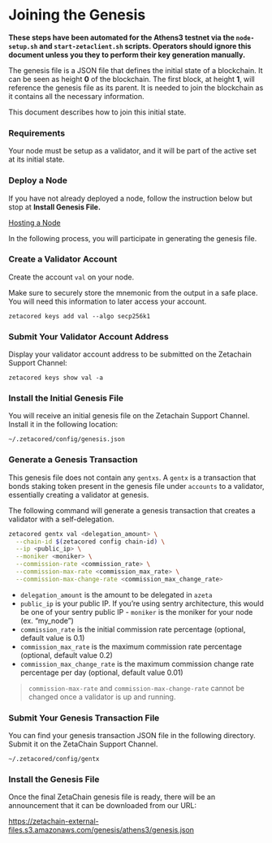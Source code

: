 # Joining the Genesis

**These steps have been automated for the Athens3 testnet via the
`node-setup.sh` and `start-zetaclient.sh` scripts. Operators should ignore this
document unless you they to perform their key generation manually.**

The genesis file is a JSON file that defines the initial state of a blockchain.
It can be seen as height **0** of the blockchain. The first block, at
height **1**, will reference the genesis file as its parent. It is needed to
join the blockchain as it contains all the necessary information.

This document describes how to join this initial state.

### Requirements

Your node must be setup as a validator, and it will be part of the active set at
its initial state.

### Deploy a Node

If you have not already deployed a node, follow the instruction below but stop
at **Install Genesis File.**

[Hosting a Node](https://www.notion.so/Hosting-a-Node-64709ea14b6549b8abd45cd3299e8bff)

In the following process, you will participate in generating the genesis file.

### Create a Validator Account

Create the account `val` on your node.

Make sure to securely store the mnemonic from the output in a safe place. You
will need this information to later access your account.

```
zetacored keys add val --algo secp256k1
```

### Submit Your Validator Account Address

Display your validator account address to be submitted on the Zetachain Support
Channel:

```
zetacored keys show val -a
```

### Install the Initial Genesis File

You will receive an initial genesis file on the Zetachain Support Channel.
Install it in the following location:

```
~/.zetacored/config/genesis.json
```

### Generate a Genesis Transaction

This genesis file does not contain any `gentxs`. A `gentx` is a transaction that
bonds staking token present in the genesis file under `accounts` to a validator,
essentially creating a validator at genesis.

The following command will generate a genesis transaction that creates a
validator with a self-delegation.

```bash
zetacored gentx val <delegation_amount> \
  --chain-id $(zetacored config chain-id) \
  --ip <public_ip> \
  --moniker <moniker> \
  --commission-rate <commission_rate> \
  --commission-max-rate <commission_max_rate> \
  --commission-max-change-rate <commission_max_change_rate>
```

- `delegation_amount` is the amount to be delegated in `azeta`
- `public_ip` is your public IP. If you’re using sentry architecture, this would
  be one of your sentry public IP - `moniker` is the moniker for your node (ex.
  “my_node”)
- `commission_rate` is the initial commission rate percentage (optional, default
  value is 0.1)
- `commission_max_rate` is the maximum commission rate percentage (optional,
  default value 0.2)
- `commission_max_change_rate` is the maximum commission change rate percentage
  per day (optional, default value 0.01)

> `commission-max-rate` and `commission-max-change-rate` cannot be changed once
> a validator is up and running.

### Submit Your Genesis Transaction File

You can find your genesis transaction JSON file in the following directory.
Submit it on the ZetaChain Support Channel.

```
~/.zetacored/config/gentx
```

### Install the Genesis File

Once the final ZetaChain genesis file is ready, there will be an announcement
that it can be downloaded from our URL:

https://zetachain-external-files.s3.amazonaws.com/genesis/athens3/genesis.json
